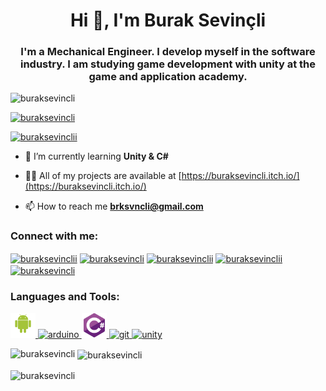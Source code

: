 <h1 align="center">Hi 👋, I'm Burak Sevinçli</h1>
<h3 align="center">I'm a Mechanical Engineer. I develop myself in the software industry. I am studying game development with unity at the game and application academy.</h3>

<p align="left"> <img src="https://komarev.com/ghpvc/?username=buraksevincli&label=Profile%20views&color=0e75b6&style=flat" alt="buraksevincli" /> </p>

<p align="left"> <a href="https://github.com/ryo-ma/github-profile-trophy"><img src="https://github-profile-trophy.vercel.app/?username=buraksevincli" alt="buraksevincli" /></a> </p>

<p align="left"> <a href="https://twitter.com/buraksevinclii" target="blank"><img src="https://img.shields.io/twitter/follow/buraksevinclii?logo=twitter&style=for-the-badge" alt="buraksevinclii" /></a> </p>

- 🌱 I’m currently learning **Unity & C#**

- 👨‍💻 All of my projects are available at [https://buraksevincli.itch.io/](https://buraksevincli.itch.io/)

- 📫 How to reach me **brksvncli@gmail.com**

<h3 align="left">Connect with me:</h3>
<p align="left">
<a href="https://twitter.com/buraksevinclii" target="blank"><img align="center" src="https://raw.githubusercontent.com/rahuldkjain/github-profile-readme-generator/master/src/images/icons/Social/twitter.svg" alt="buraksevinclii" height="30" width="40" /></a>
<a href="https://linkedin.com/in/buraksevincli" target="blank"><img align="center" src="https://raw.githubusercontent.com/rahuldkjain/github-profile-readme-generator/master/src/images/icons/Social/linked-in-alt.svg" alt="buraksevincli" height="30" width="40" /></a>
<a href="https://fb.com/buraksevinclii" target="blank"><img align="center" src="https://raw.githubusercontent.com/rahuldkjain/github-profile-readme-generator/master/src/images/icons/Social/facebook.svg" alt="buraksevinclii" height="30" width="40" /></a>
<a href="https://instagram.com/buraksevinclii" target="blank"><img align="center" src="https://raw.githubusercontent.com/rahuldkjain/github-profile-readme-generator/master/src/images/icons/Social/instagram.svg" alt="buraksevinclii" height="30" width="40" /></a>
<a href="https://www.youtube.com/c/buraksevincli" target="blank"><img align="center" src="https://raw.githubusercontent.com/rahuldkjain/github-profile-readme-generator/master/src/images/icons/Social/youtube.svg" alt="buraksevincli" height="30" width="40" /></a>
</p>

<h3 align="left">Languages and Tools:</h3>
<p align="left"> <a href="https://developer.android.com" target="_blank" rel="noreferrer"> <img src="https://raw.githubusercontent.com/devicons/devicon/master/icons/android/android-original-wordmark.svg" alt="android" width="40" height="40"/> </a> <a href="https://www.arduino.cc/" target="_blank" rel="noreferrer"> <img src="https://cdn.worldvectorlogo.com/logos/arduino-1.svg" alt="arduino" width="40" height="40"/> </a> <a href="https://www.w3schools.com/cs/" target="_blank" rel="noreferrer"> <img src="https://raw.githubusercontent.com/devicons/devicon/master/icons/csharp/csharp-original.svg" alt="csharp" width="40" height="40"/> </a> <a href="https://git-scm.com/" target="_blank" rel="noreferrer"> <img src="https://www.vectorlogo.zone/logos/git-scm/git-scm-icon.svg" alt="git" width="40" height="40"/> </a> <a href="https://unity.com/" target="_blank" rel="noreferrer"> <img src="https://www.vectorlogo.zone/logos/unity3d/unity3d-icon.svg" alt="unity" width="40" height="40"/> </a> </p>

<p><img align="left" src="https://github-readme-stats.vercel.app/api/top-langs?username=buraksevincli&show_icons=true&locale=en&layout=compact" alt="buraksevincli" /></p>

<p>&nbsp;<img align="center" src="https://github-readme-stats.vercel.app/api?username=buraksevincli&show_icons=true&locale=en" alt="buraksevincli" /></p>

<p><img align="center" src="https://github-readme-streak-stats.herokuapp.com/?user=buraksevincli&" alt="buraksevincli" /></p>
